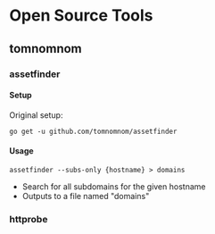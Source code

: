 # Open Source Tools

## tomnomnom

### assetfinder

#### Setup

Original setup:

```
go get -u github.com/tomnomnom/assetfinder
```

#### Usage

```
assetfinder --subs-only {hostname} > domains
```

* Search for all subdomains for the given hostname
* Outputs to a file named "domains"

### httprobe
